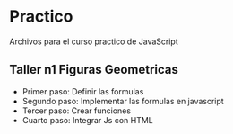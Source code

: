 # Practico
Archivos para el curso practico de JavaScript

## Taller n1 Figuras Geometricas

- Primer paso: Definir las formulas
- Segundo paso: Implementar las formulas en javascript
- Tercer paso: Crear funciones
- Cuarto paso: Integrar Js con HTML 